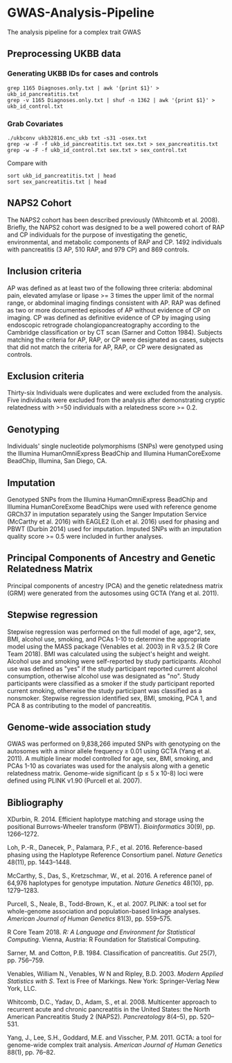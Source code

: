 # GWAS-Analysis-Pipeline
The analysis pipeline for a complex trait GWAS

## Preprocessing UKBB data ##

### Generating UKBB IDs for cases and controls ###
```
grep 1165 Diagnoses.only.txt | awk '{print $1}' > ukb_id_pancreatitis.txt
grep -v 1165 Diagnoses.only.txt | shuf -n 1362 | awk '{print $1}' > ukb_id_control.txt
```
### Grab Covariates ###
```
./ukbconv ukb32816.enc_ukb txt -s31 -osex.txt
grep -w -F -f ukb_id_pancreatitis.txt sex.txt > sex_pancreatitis.txt
grep -w -F -f ukb_id_control.txt sex.txt > sex_control.txt
```
Compare with
```
sort ukb_id_pancreatitis.txt | head
sort sex_pancreatitis.txt | head
```

## NAPS2 Cohort ##

The NAPS2 cohort has been described previously (Whitcomb et al. 2008). Briefly, the NAPS2 cohort was designed to be a well powered cohort of RAP and CP individuals for the purpose of investigating the genetic, environmental, and metabolic components of RAP and CP. 1492 individuals with pancreatitis (3 AP, 510 RAP, and 979 CP) and 869 controls.

## Inclusion criteria ##

AP was defined as at least two of the following three criteria: abdominal pain, elevated amylase or lipase >= 3 times the upper limit of the normal range, or abdominal imaging findings consistent with AP. RAP was defined as two or more documented episodes of AP without evidence of CP on imaging. CP was defined as definitive evidence of CP by imaging using endoscopic retrograde cholangiopancreatography according to the Cambridge classification or by CT scan (Sarner and Cotton 1984). Subjects matching the criteria for AP, RAP, or CP were designated as cases, subjects that did not match the criteria for AP, RAP, or CP were designated as controls.

## Exclusion criteria ## 

Thirty-six Individuals were duplicates and were excluded from the analysis. Five individuals were excluded from the analysis after demonstrating cryptic relatedness with >=50 individuals with a relatedness score >= 0.2.

## Genotyping ##

Individuals' single nucleotide polymorphisms (SNPs) were genotyped using the Illumina HumanOmniExpress BeadChip and Illumina HumanCoreExome BeadChip, Illumina, San Diego, CA.

## Imputation ##

Genotyped SNPs from the Illumina HumanOmniExpress BeadChip and Illumina HumanCoreExome BeadChips were used with reference genome GRCh37 in imputation separately using the Sanger Imputation Service (McCarthy et al. 2016) with EAGLE2 (Loh et al. 2016) used for phasing and PBWT (Durbin 2014) used for imputation. Imputed SNPs with an imputation quality score >= 0.5 were included in further analyses.

## Principal Components of Ancestry and Genetic Relatedness Matrix ##

Principal components of ancestry (PCA) and the genetic relatedness matrix (GRM) were generated from the autosomes using GCTA (Yang et al. 2011).

## Stepwise regression ## 

Stepwise regression was performed on the full model of age, age^2, sex, BMI, alcohol use, smoking, and PCAs 1-10 to determine the appropriate model using the MASS package (Venables et al. 2003) in R v3.5.2 (R Core Team 2018). BMI was calculated using the subject's height and weight. Alcohol use and smoking were self-reported by study participants. Alcohol use was defined as "yes" if the study participant reported current alcohol consumption, otherwise alcohol use was designated as "no". Study participants were classified as a smoker if the study participant reported current smoking, otherwise the study participant was classified as a nonsmoker. Stepwise regression identified sex, BMI, smoking, PCA 1, and PCA 8 as contributing to the model of pancreatitis.

## Genome-wide association study ## 

GWAS was performed on 9,838,266 imputed SNPs with genotyping on the autosomes with a minor allele frequency ≥ 0.01 using GCTA (Yang et al. 2011). A multiple linear model controlled for age, sex, BMI, smoking, and PCAs 1-10 as covariates was used for the analysis along with a genetic relatedness matrix. Genome-wide significant (p ≤ 5 x 10-8) loci were defined using PLINK v1.90 (Purcell et al. 2007).

## Bibliography ## 

XDurbin, R. 2014. Efficient haplotype matching and storage using the positional Burrows-Wheeler transform (PBWT). _Bioinformatics_ 30(9), pp. 1266–1272.

Loh, P.-R., Danecek, P., Palamara, P.F., et al. 2016. Reference-based phasing using the Haplotype Reference Consortium panel. _Nature Genetics_ 48(11), pp. 1443–1448.

McCarthy, S., Das, S., Kretzschmar, W., et al. 2016. A reference panel of 64,976 haplotypes for genotype imputation. _Nature Genetics_ 48(10), pp. 1279–1283.

Purcell, S., Neale, B., Todd-Brown, K., et al. 2007. PLINK: a tool set for whole-genome association and population-based linkage analyses. _American Journal of Human Genetics_ 81(3), pp. 559–575.

R Core Team 2018. _R: A Language and Environment for Statistical Computing_. Vienna, Austria: R Foundation for Statistical Computing.

Sarner, M. and Cotton, P.B. 1984. Classification of pancreatitis. _Gut_ 25(7), pp. 756–759.

Venables, William N., Venables, W N and Ripley, B.D. 2003. _Modern Applied Statistics with S_. Text is Free of Markings. New York: Springer-Verlag New York, LLC.

Whitcomb, D.C., Yadav, D., Adam, S., et al. 2008. Multicenter approach to recurrent acute and chronic pancreatitis in the United States: the North American Pancreatitis Study 2 (NAPS2). _Pancreatology_ 8(4–5), pp. 520–531.

Yang, J., Lee, S.H., Goddard, M.E. and Visscher, P.M. 2011. GCTA: a tool for genome-wide complex trait analysis. _American Journal of Human Genetics_ 88(1), pp. 76–82.
